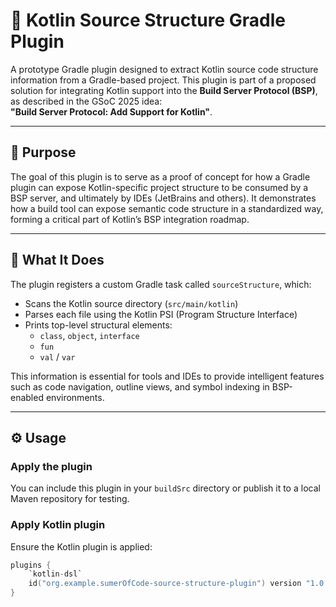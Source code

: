 # 🧠 Kotlin Source Structure Gradle Plugin

A prototype Gradle plugin designed to extract Kotlin source code structure information from a Gradle-based project. This plugin is part of a proposed solution for integrating Kotlin support into the **Build Server Protocol (BSP)**, as described in the GSoC 2025 idea:  
**"Build Server Protocol: Add Support for Kotlin"**.

---

## 📌 Purpose

The goal of this plugin is to serve as a proof of concept for how a Gradle plugin can expose Kotlin-specific project structure to be consumed by a BSP server, and ultimately by IDEs (JetBrains and others). It demonstrates how a build tool can expose semantic code structure in a standardized way, forming a critical part of Kotlin’s BSP integration roadmap.

---

## 🔧 What It Does

The plugin registers a custom Gradle task called `sourceStructure`, which:

- Scans the Kotlin source directory (`src/main/kotlin`)
- Parses each file using the Kotlin PSI (Program Structure Interface)
- Prints top-level structural elements:
  - `class`, `object`, `interface`
  - `fun`
  - `val` / `var`

This information is essential for tools and IDEs to provide intelligent features such as code navigation, outline views, and symbol indexing in BSP-enabled environments.

---

## ⚙️ Usage

### Apply the plugin

You can include this plugin in your `buildSrc` directory or publish it to a local Maven repository for testing.

### Apply Kotlin plugin

Ensure the Kotlin plugin is applied:

```kotlin
plugins {
    `kotlin-dsl`
    id("org.example.sumerOfCode-source-structure-plugin") version "1.0.0"
}
